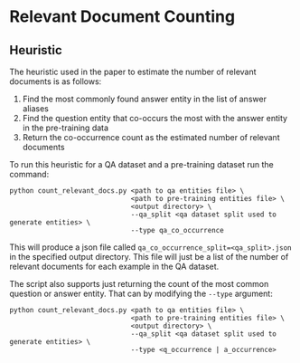 # Relevant Document Counting

## Heuristic
The heuristic used in the paper to estimate the number of relevant documents is as follows:
1. Find the most commonly found answer entity in the list of answer aliases
2. Find the question entity that co-occurs the most with the answer entity in the pre-training data
3. Return the co-occurrence count as the estimated number of relevant documents

To run this heuristic for a QA dataset and a pre-training dataset run the command: 
```console
python count_relevant_docs.py <path to qa entities file> \
                              <path to pre-training entities file> \
                              <output directory> \
                              --qa_split <qa dataset split used to generate entities> \
                              --type qa_co_occurrence
```
This will produce a json file called `qa_co_occurrence_split=<qa_split>.json` in the specified output directory. This file will just be a list of the number of relevant documents for each example in the QA dataset.

The script also supports just returning the count of the most common question or answer entity. That can by modifying the `--type` argument:
```console
python count_relevant_docs.py <path to qa entities file> \
                              <path to pre-training entities file> \
                              <output directory> \
                              --qa_split <qa dataset split used to generate entities> \
                              --type <q_occurrence | a_occurrence>
```
